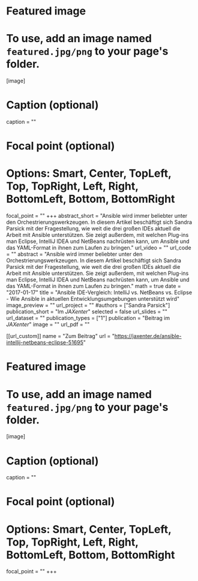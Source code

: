 
# Featured image
# To use, add an image named `featured.jpg/png` to your page's folder.
[image]
# Caption (optional)
caption = ""

# Focal point (optional)
# Options: Smart, Center, TopLeft, Top, TopRight, Left, Right, BottomLeft, Bottom, BottomRight
focal_point = ""
+++
abstract_short = "Ansible wird immer beliebter unter den Orchestrierungswerkzeugen. In diesem Artikel beschäftigt sich Sandra Parsick mit der Fragestellung, wie weit die drei großen IDEs aktuell die Arbeit mit Ansible unterstützen. Sie zeigt außerdem, mit welchen Plug-ins man Eclipse, IntelliJ IDEA und NetBeans nachrüsten kann, um Ansible und das YAML-Format in ihnen zum Laufen zu bringen."
url_video = ""
url_code = ""
abstract = "Ansible wird immer beliebter unter den Orchestrierungswerkzeugen. In diesem Artikel beschäftigt sich Sandra Parsick mit der Fragestellung, wie weit die drei großen IDEs aktuell die Arbeit mit Ansible unterstützen. Sie zeigt außerdem, mit welchen Plug-ins man Eclipse, IntelliJ IDEA und NetBeans nachrüsten kann, um Ansible und das YAML-Format in ihnen zum Laufen zu bringen."
math = true
date = "2017-01-17"
title = "Ansible IDE-Vergleich: IntelliJ vs. NetBeans vs. Eclipse - Wie Ansible in aktuellen Entwicklungsumgebungen unterstützt wird"
image_preview = ""
url_project = ""
#authors = ["Sandra Parsick"]
publication_short = "Im *JAXenter*"
selected = false
url_slides = ""
url_dataset = ""
publication_types = ["1"]
publication = "Beitrag im *JAXenter*"
image = ""
url_pdf = ""


[[url_custom]]
name = "Zum Beitrag"
url = "https://jaxenter.de/ansible-intellij-netbeans-eclipse-51695"

# Featured image
# To use, add an image named `featured.jpg/png` to your page's folder.
[image]
# Caption (optional)
caption = ""

# Focal point (optional)
# Options: Smart, Center, TopLeft, Top, TopRight, Left, Right, BottomLeft, Bottom, BottomRight
focal_point = ""
+++
